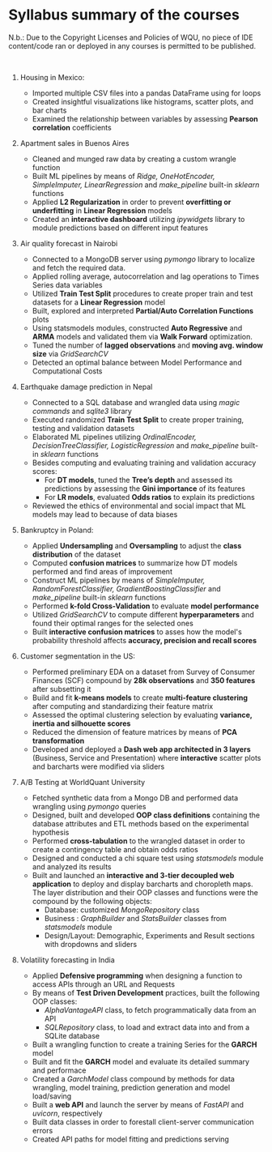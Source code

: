 # Syllabus summary of the courses

N.b.: Due to the Copyright Licenses and Policies of WQU, no piece of IDE content/code ran or deployed in any courses is permitted to be published.

&nbsp;
&nbsp;       

1. Housing in Mexico:
   
   + Imported multiple CSV files into a pandas DataFrame using for loops
   + Created insightful visualizations like histograms, scatter plots, and bar charts
   + Examined the relationship between variables by assessing **Pearson correlation** coefficients

2. Apartment sales in Buenos Aires
   
   +	Cleaned and munged raw data by creating a custom wrangle function
   +	Built ML pipelines by means of *Ridge, OneHotEncoder, SimpleImputer, LinearRegression* and *make_pipeline* built-in *sklearn* functions
   +	Applied **L2 Regularization** in order to prevent **overfitting or underfitting** in **Linear Regression** models
   +	Created an **interactive dashboard** utilizing *ipywidgets* library to module predictions based on different input features

3. Air quality forecast in Nairobi 
	+ Connected to a MongoDB server using *pymongo* library to localize and fetch the required data.
	+ Applied rolling average, autocorrelation and lag operations to Times Series data variables
	+ Utilized **Train Test Split** procedures to create proper train and test datasets for a **Linear Regression** model
	+ Built, explored and interpreted **Partial/Auto Correlation Functions** plots
	+ Using statsmodels modules, constructed **Auto Regressive** and **ARMA** models and validated them via **Walk Forward** optimization.
	+ Tuned the number of **lagged observations** and **moving avg. window size** via *GridSearchCV*
	+ Detected an optimal balance between Model Performance and Computational Costs

4. Earthquake damage prediction in Nepal
	+ Connected to a SQL database and wrangled data using *magic commands* and *sqlite3* library
   + Executed randomized **Train Test Split** to create proper training, testing and validation datasets
	+ Elaborated ML pipelines utilizing *OrdinalEncoder, DecisionTreeClassifier, LogisticRegression* and *make_pipeline* built-in *sklearn* functions
	+ Besides computing and evaluating training and validation accuracy scores:
	   	+ For **DT models**, tuned the **Tree’s depth** and assessed its predictions by assessing the **Gini importance** of its features
	   	+ For **LR models**, evaluated **Odds ratios** to explain its predictions
	+ Reviewed the ethics of environmental and social impact that ML models may lead to because of data biases

5. Bankruptcy in Poland:
	+ Applied **Undersampling** and **Oversampling** to adjust the **class distribution** of the dataset
	+ Computed **confusion matrices** to summarize how DT models performed and find areas of improvement
	+ Construct ML pipelines by means of *SimpleImputer, RandomForestClassifier, GradientBoostingClassifier* and *make_pipeline* built-in *sklearn* functions
	+ Performed **k-fold Cross-Validation** to evaluate **model performance**
	+ Utilized *GridSearchCV* to compute different **hyperparameters** and found their optimal ranges for the selected ones
	+ Built **interactive confusion matrices** to asses how the model's probability threshold affects **accuracy, precision and recall scores**

6. Customer segmentation in the US:
	+ Performed preliminary EDA on a dataset from Survey of Consumer Finances (SCF) compound by **28k observations** and **350 features** after subsetting it
	+ Build and fit **k-means models** to create **multi-feature clustering** after computing and standardizing their feature matrix
	+ Assessed the optimal clustering selection by evaluating **variance, inertia and silhouette scores**
	+ Reduced the dimension of feature matrices by means of **PCA transformation**
	+ Developed and deployed a **Dash web app architected in 3 layers** (Business, Service and Presentation) where **interactive** scatter plots and barcharts were modified via sliders

7. A/B Testing at WorldQuant University
	+ Fetched synthetic data from a Mongo DB and performed data wrangling using *pymongo* queries
	+ Designed, built and developed **OOP class definitions** containing the database attributes and ETL methods based on the experimental hypothesis
	+ Performed **cross-tabulation** to the wrangled dataset in order to create a contingency table and obtain odds ratios
	+ Designed and conducted a chi square test using *statsmodels* module and analyzed its results
	+ Built and launched an **interactive and 3-tier decoupled web application** to deploy and display barcharts and choropleth maps. The layer distribution and their OOP classes and functions were the compound by the following objects:
	  + Database: customized *MongoRepository* class
	  + Business : *GraphBuilder* and *StatsBuilder* classes from *statsmodels* module
 	  + Design/Layout: Demographic, Experiments and Result sections with dropdowns and sliders

8. Volatility forecasting in India
	+ Applied **Defensive programming** when designing a function to access APIs through an URL and Requests
	+ By means of **Test Driven Development** practices, built the following OOP classes:
	 	+ *AlphaVantageAPI* class, to fetch programmatically data from an API 
		+ *SQLRepository* class, to load and extract data into and from a SQLite database 
	+ Built a wrangling function to create a training Series for the **GARCH** model
	+ Built and fit the **GARCH** model and evaluate its detailed summary and performace 
	+ Created a *GarchModel* class compound by methods for data wrangling, model training, prediction generation and model load/saving
	+ Built a **web API** and launch the server by means of *FastAPI* and *uvicorn*, respectively
	+ Built data classes in order to forestall client-server communication errors
	+ Created API paths for model fitting and predictions serving 
